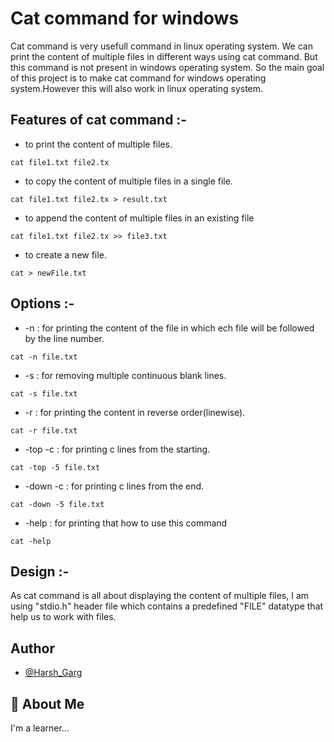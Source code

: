 
# Cat command for windows 

Cat command is very usefull command in linux operating system. We can print the content of multiple files in different ways using cat command. But this command is not present in windows operating system. So the main goal of this project is to make cat command for windows operating system.However this will also work in linux operating system.


## Features of cat command :-
- to print the content of multiple files.

```linux
cat file1.txt file2.tx
```
- to copy the content of multiple files in a single file.

```linux
cat file1.txt file2.tx > result.txt
```
- to append the content of multiple files in an existing file

```linux
cat file1.txt file2.tx >> file3.txt
```

- to create a new file.
```linux
cat > newFile.txt
```

## Options :-

- -n : for printing the content of the file in which ech file will be followed by the line number.
```linux
cat -n file.txt
```
- -s : for removing multiple continuous blank lines.
```linux
cat -s file.txt
```
- -r : for printing the content in reverse order(linewise).
```linux
cat -r file.txt
```
- -top -c : for printing c lines from the starting. 
```linux
cat -top -5 file.txt
```
- -down -c : for printing c lines from the end.
```linux
cat -down -5 file.txt
```

- -help : for printing that how to use this command
```linux
cat -help
```
  
## Design :-

As cat command is all about displaying the content of multiple files, I am using "stdio.h" header file which contains a predefined "FILE" datatype that help us to work with files.



  
## Author 

- [@Harsh_Garg](https://github.com/Harsh-garg-coder)

  
## 🚀 About Me 
I'm a learner...

  